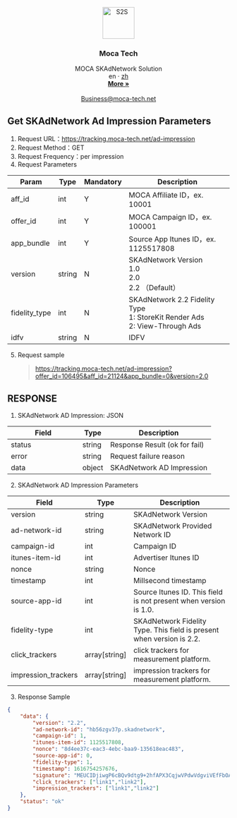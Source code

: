 <p align="center">
  <a href="http://moca-tech.net/">
    <img src="https://www.moca-tech.net/logo.png" alt="S2S" height=72>
  </a>
  <h3 align="center">Moca Tech</h3>
  <p align="center">
    MOCA SKAdNetwork Solution
    <br>
    en
    ·
    <a href="https://github.com/moca-tech/Performance-SKAN" target="_blank">zh</a>
    <br>
    <a href="http://www.moca-tech.net" target="_blank"><strong>More »</strong></a>
    <br>
    <br>
    <a href="mailto:business@moca-tech.net">Business@moca-tech.net</a>
  </p>









## Get SKAdNetwork Ad Impression Parameters

1. Request URL：https://tracking.moca-tech.net/ad-impression
2. Request Method：GET
3. Request Frequency：per impression
4. Request Parameters

| Param         | Type   | Mandatory | Description                                                  |
| ------------- | ------ | --------- | ------------------------------------------------------------ |
| aff_id        | int    | Y         | MOCA Affiliate ID，ex. 10001                                 |
| offer_id      | int    | Y         | MOCA Campaign ID，ex. 100001                                 |
| app_bundle    | int    | Y         | Source App Itunes ID，ex. 1125517808                         |
| version       | string | N         | SKAdNetwork Version<br />1.0<br />2.0<br />2.2 （Default）   |
| fidelity_type | int    | N         | SKAdNetwork 2.2 Fidelity Type<br />1: StoreKit Render Ads<br />2: View-Through Ads |
| idfv       | string | N         | IDFV   |

5. Request sample

   > https://tracking.moca-tech.net/ad-impression?offer_id=106495&aff_id=21124&app_bundle=0&version=2.0

## RESPONSE

1. SKAdNetwork AD Impression: JSON

| Field                                       | Type   | Description                   |
| ------------------------------------------- | ------ | ----------------------------- |
| status &emsp;&emsp;&emsp;&emsp;&emsp;&emsp; | string | Response Result (ok for fail) |
| error                                       | string | Request failure reason        |
| data                                        | object | SKAdNetwork AD Impression     |

2. SKAdNetwork AD Impression Parameters

| Field                                                  | Type                                                  | Description |
| ------------------------------------------------------------ | ------------------------------------------------------------ | --------------- |
| version | string | SKAdNetwork Version                  |
| ad-network-id | string | SKAdNetwork Provided Network ID                   |
| campaign-id | int | Campaign ID                           |
| itunes-item-id | int | Advertiser Itunes ID |
| nonce | string | Nonce |
| timestamp | int | Millsecond timestamp |
| source-app-id | int | Source Itunes ID. This field is not present when version is 1.0. |
| fidelity-type                                  | int                                                | SKAdNetwork Fidelity Type. This field is present when version is 2.2. |
| click_trackers | array[string] | click trackers for measurement platform. |
| impression_trackers | array[string] | impression trackers for measurement platform. |

3. Response Sample

```json
{
	"data": {
		"version": "2.2",
		"ad-network-id": "hb56zgv37p.skadnetwork",
		"campaign-id": 1,
		"itunes-item-id": 1125517808,
		"nonce": "8d4ee37c-eac3-4ebc-baa9-135618eac483",
		"source-app-id": 0,
		"fidelity-type": 1,
		"timestamp": 1616754257676,
		"signature": "MEUCIDjiwgP6cBQv9dtg9+2hfAPX3CqjwVPdwVdgviVEfFbOAiEA6Aqqc2wzP4c5MbV2P90sVdMJTgEcOZ91YASbnCTHe1U=",
		"click_trackers": ["link1","link2"],
		"impression_trackers": ["link1","link2"]
	},
	"status": "ok"
}
```
